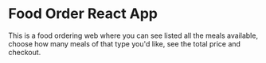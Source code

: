 # Food Order React App

This is a food ordering web where you can see listed all the meals available, choose how many meals of that type you'd like, see the total price and checkout.
